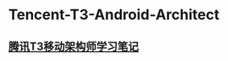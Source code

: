 # Tencent-T3-Android-Architect
## [腾讯T3移动架构师学习笔记](https://github.com/274942954/Tencent-T3-Android-Architect/blob/master/%E8%85%BE%E8%AE%AFT3-Android%E9%AB%98%E7%BA%A7%E6%9E%B6%E6%9E%84%E5%B8%88%E5%AD%A6%E4%B9%A0%E7%AC%94%E8%AE%B0.md)

